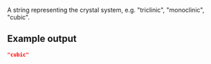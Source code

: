 A string representing the crystal system, e.g. "triclinic", "monoclinic", 
"cubic".

## Example output

```json
"cubic"
```

